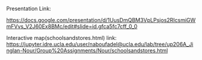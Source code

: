 
Presentation Link: 

https://docs.google.com/presentation/d/1UusDmQBM3VpLPsjos2RIcsmiGWmFVvs_V2J60Ex8BMc/edit#slide=id.gfca5fc7cff_0_0


Interactive map(schoolsandstores.html) link: https://jupyter.idre.ucla.edu/user/naboufadel@ucla.edu/lab/tree/up206A_Jinglan-Nour/Group%20Assignments/Nour/schoolsandstores.html
